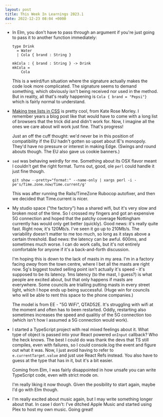 ```yaml
---
layout: post
title: This Week In Learnings 2023.1
date: 2022-12-23 08:04 +0000
---
```


* In Elm, you don't have to pass through an argument if you're just going to pass it to another function immediately:
  
  ```
  type Drink
    = Water
    | Cola { brand : String }
  
  mkCola : { brand : String } -> Drink
  mkCola =
      Cola
  ```
  
  This is a weird/fun situation where the signature actually makes the code look more complicated. The signature seems to
  demand something, which obviously isn't being received nor used in the method. But in reality, all that's really happening
  is `Cola { brand = "Pepsi"}` which is fairly normal to understand.

* [Making tree lists in CSS](https://iamkate.com/code/tree-views/) is pretty cool, from Kate Rose Morley. I remember years
  a blog post like that would have to come with a long list of browsers that the trick did and didn't work for. Now, I imagine
  all the ones we care about will work just fine. That's progress!
  
  Just an off the cuff thought: we'd never be in this position of compatibility if the EU hadn't gotten so upset about IE's
  monopoly. They'd have no pressure or interest in making Edge. (Swings and round abouts though. The EU also gave us cookie
  banners.)

* `sed` was behaving weirdly for me. Something about its OSX flavor meant I couldn't get the right format. Turns out, good,
  ole `perl` could handle it just fine though.
  
  `git show --pretty="format:" --name-only | xargs perl -i -pe's/Time.zone.now/Time.current/g'`
  
  This was after running the Rails/TimeZone Rubocop autofixer, and then we decided that Time.current is nicer.
  
* My studio space ("the factory") has a shared wifi, but it's very slow and broken most of the time. So I crossed my fingers
  and got an expensive 5G connection and hoped that the patchy coverage Nottingham currently has would only get better (quickly).
  Good news: it's really quite fast. Right now, it's 120Mb/s. I've seen it go up to 210Mb/s. The variability doesn't matter to
  me too much, so long as it stays above a certain threshold. Bad news: the latency can be awful. 600ms, and sometimes much worse.
  I can do work calls, but it's not entirely comfortable for anyone if it's a back-and-forth discussion.
  
  I'm hoping this is down to the lack of masts in my area. I'm in a factory facing _away_ from the town centre, where I bet all
  the masts are right now. 5g's biggest touted selling point isn't actually it's speed - it's supposed to be its latency. 1ms
  latency (to the mast, I guess?) is what people are excited about, but that only happens if masts are everywhere. Some councils
  are trialling putting masts in every street light, which I hope ends up being successful. (Huge win for councils who will be able
  to rent this space to the phone companies.)
  
  The model is from EE - "5G WiFi", QTAD52E. It's struggling with wifi at the moment and often has to been restarted. Oddly, restarting
  also sometimes increases the speed and qualitiy of the 5G connection too (which isn't how I assumed a 5G connection would work).

* I started a TypeScript project with real mixed feelings about it. What type of object is passed into your React powered `onInput`
  callback? Who the heck knows. The best I could do was thank the devs that TS still compiles, even with failures, so I could
  console.log the event and figure out what it was. Now, I just avoid having to refer to `e.currentTarget.value` and just use
  React Refs instead. You also have to guess at the type that has in it, but it's a bit easier.

  Coming from Elm, I was fairly disappointed in how unsafe you can write TypeScript code, even with strict mode on.

  I'm really liking it now though. Given the posibility to start again, maybe I'd go with Elm though.

* I'm really excited about music again, but I may write something longer about that. In case I don't: I've ditched Apple Music
  and started using Plex to host my own music. Going great!
